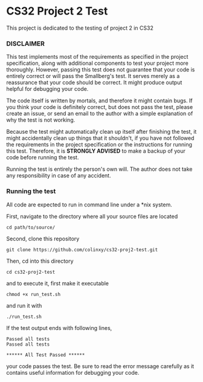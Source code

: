 # CS32 Project 2 Test

This project is dedicated to the testing of project 2 in CS32


### DISCLAIMER

This test implements most of the requirements as specified in
the project specification, along with additional components
to test your project more thoroughly.
However, passing this test does not guarantee that your code
is entirely correct or will pass the Smallberg's test. It
serves merely as a reassurance that your code should be correct.
It might produce output helpful for debugging your code.

The code itself is written by mortals, and therefore it might
contain bugs. If you think your code is definitely correct,
but does not pass the test, please create an issue, or send
an email to the author with a simple explanation of why
the test is not working.

Because the test might automatically clean up itself after
finishing the test, it might accidentally clean up things that
it shouldn't, if you have not followed the requirements in
the project specification or the instructions for running this
test. Therefore, it is **STRONGLY ADVISED** to make a backup
of your code before running the test.

Running the test is entirely the person's own will. The author
does not take any responsibility in case of any accident.


### Running the test

All code are expected to run in command line under
a \*nix system.

First, navigate to the directory where all your source files
are located

`cd path/to/source/`

Second, clone this repository

`git clone https://github.com/colinxy/cs32-proj2-test.git`

Then, cd into this directory

`cd cs32-proj2-test`

and to execute it, first make it executable

`chmod +x run_test.sh`

and run it with

`./run_test.sh`

If the test output ends with following lines,

```
Passed all tests
Passed all tests

****** All Test Passed ******
```

your code passes the test. Be sure to read
the error message carefully as it contains
useful information for debugging your code.
